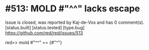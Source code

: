 
#513: MOLD #"^^" lacks escape
================================================================================
Issue is closed, was reported by Kaj-de-Vos and has 0 comment(s).
[status.built] [status.tested] [type.bug]
<https://github.com/red/red/issues/513>

red>> mold #"^^"
== {#"^"}



